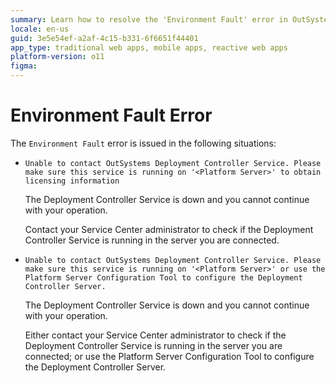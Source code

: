 ```yaml
---
summary: Learn how to resolve the 'Environment Fault' error in OutSystems 11 (O11) when the Deployment Controller Service is down.
locale: en-us
guid: 3e5e54ef-a2af-4c15-b331-6f6651f44401
app_type: traditional web apps, mobile apps, reactive web apps
platform-version: o11
figma:
---
```


# Environment Fault Error

The `Environment Fault` error is issued in the following situations:

* `Unable to contact OutSystems Deployment Controller Service. Please make sure this service is running on '<Platform Server>' to obtain licensing information`
  
    The Deployment Controller Service is down and you cannot continue with your operation.

    Contact your Service Center administrator to check if the Deployment Controller Service is running in the server you are connected.

* `Unable to contact OutSystems Deployment Controller Service. Please make sure this service is running on '<Platform Server>' or use the Platform Server Configuration Tool to configure the Deployment Controller Server.`
  
    The Deployment Controller Service is down and you cannot continue with your operation.

    Either contact your Service Center administrator to check if the Deployment Controller Service is running in the server you are connected; or use the Platform Server Configuration Tool to configure the Deployment Controller Server.
